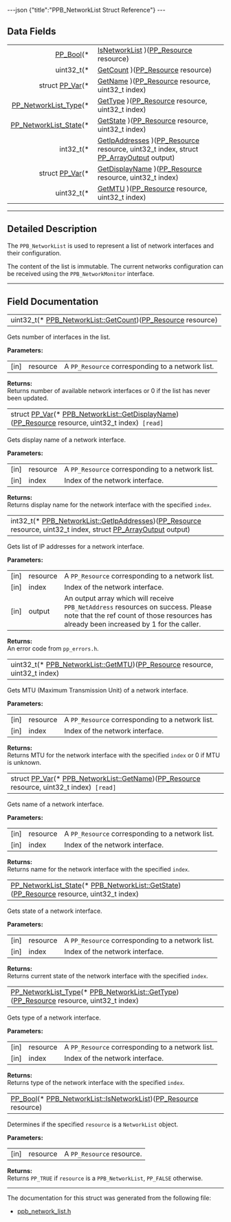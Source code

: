 ---json {"title":"PPB\_NetworkList Struct Reference"} ---

Data Fields
-----------

<table><tbody><tr class="odd"><td style="text-align: right;"><a href="/docs/native-client/pepper_stable/c/group___enums#ga4f272d99be14aacafe08dfd4ef830918" class="el">PP_Bool</a>(* </td><td><a href="/docs/native-client/pepper_stable/c/struct_p_p_b___network_list__1__0#ac8ab7ecff9909962a839d10f6e571954" class="el">IsNetworkList</a> )(<a href="/docs/native-client/pepper_stable/c/group___typedefs#gafdc3895ee80f4750d0d95ae1b677e9b7" class="el">PP_Resource</a> resource)</td></tr><tr class="even"><td style="text-align: right;">uint32_t(* </td><td><a href="/docs/native-client/pepper_stable/c/struct_p_p_b___network_list__1__0#a9240190a389e0068088e604704b153de" class="el">GetCount</a> )(<a href="/docs/native-client/pepper_stable/c/group___typedefs#gafdc3895ee80f4750d0d95ae1b677e9b7" class="el">PP_Resource</a> resource)</td></tr><tr class="odd"><td style="text-align: right;">struct <a href="/docs/native-client/pepper_stable/c/struct_p_p___var/" class="el">PP_Var</a>(* </td><td><a href="/docs/native-client/pepper_stable/c/struct_p_p_b___network_list__1__0#a59fdecb98a8a25e7bf257d7106d74bae" class="el">GetName</a> )(<a href="/docs/native-client/pepper_stable/c/group___typedefs#gafdc3895ee80f4750d0d95ae1b677e9b7" class="el">PP_Resource</a> resource, uint32_t index)</td></tr><tr class="even"><td style="text-align: right;"><a href="/docs/native-client/pepper_stable/c/group___enums#ga1c967cb753eb468493b3bf72e6733983" class="el">PP_NetworkList_Type</a>(* </td><td><a href="/docs/native-client/pepper_stable/c/struct_p_p_b___network_list__1__0#ae272fca616d11a27ea09c06a0659e0cc" class="el">GetType</a> )(<a href="/docs/native-client/pepper_stable/c/group___typedefs#gafdc3895ee80f4750d0d95ae1b677e9b7" class="el">PP_Resource</a> resource, uint32_t index)</td></tr><tr class="odd"><td style="text-align: right;"><a href="/docs/native-client/pepper_stable/c/group___enums#ga9188881b5d3346626db0ea8e6aaecf1f" class="el">PP_NetworkList_State</a>(* </td><td><a href="/docs/native-client/pepper_stable/c/struct_p_p_b___network_list__1__0#a2d9043e33c1c09f9eeea4b49be1629b1" class="el">GetState</a> )(<a href="/docs/native-client/pepper_stable/c/group___typedefs#gafdc3895ee80f4750d0d95ae1b677e9b7" class="el">PP_Resource</a> resource, uint32_t index)</td></tr><tr class="even"><td style="text-align: right;">int32_t(* </td><td><a href="/docs/native-client/pepper_stable/c/struct_p_p_b___network_list__1__0#a0dcbe767aed13b3b3492343eb0aa9756" class="el">GetIpAddresses</a> )(<a href="/docs/native-client/pepper_stable/c/group___typedefs#gafdc3895ee80f4750d0d95ae1b677e9b7" class="el">PP_Resource</a> resource, uint32_t index, struct <a href="/docs/native-client/pepper_stable/c/struct_p_p___array_output/" class="el">PP_ArrayOutput</a> output)</td></tr><tr class="odd"><td style="text-align: right;">struct <a href="/docs/native-client/pepper_stable/c/struct_p_p___var/" class="el">PP_Var</a>(* </td><td><a href="/docs/native-client/pepper_stable/c/struct_p_p_b___network_list__1__0#a54e77303af12f276181b32ff94820bd8" class="el">GetDisplayName</a> )(<a href="/docs/native-client/pepper_stable/c/group___typedefs#gafdc3895ee80f4750d0d95ae1b677e9b7" class="el">PP_Resource</a> resource, uint32_t index)</td></tr><tr class="even"><td style="text-align: right;">uint32_t(* </td><td><a href="/docs/native-client/pepper_stable/c/struct_p_p_b___network_list__1__0#a19ecaf7b4627fe7f5d2b0edf02232e8f" class="el">GetMTU</a> )(<a href="/docs/native-client/pepper_stable/c/group___typedefs#gafdc3895ee80f4750d0d95ae1b677e9b7" class="el">PP_Resource</a> resource, uint32_t index)</td></tr></tbody></table>

------------------------------------------------------------------------

<span id="details" class="anchor" style="margin: 0;"></span>

Detailed Description
--------------------

The `PPB_NetworkList` is used to represent a list of network interfaces and their configuration.

The content of the list is immutable. The current networks configuration can be received using the `PPB_NetworkMonitor` interface.

------------------------------------------------------------------------

Field Documentation
-------------------

<span id="a9240190a389e0068088e604704b153de" class="anchor" style="margin: 0;"></span>

<table><tbody><tr class="odd"><td>uint32_t(* <a href="/docs/native-client/pepper_stable/c/struct_p_p_b___network_list__1__0#a9240190a389e0068088e604704b153de" class="el">PPB_NetworkList::GetCount</a>)(<a href="/docs/native-client/pepper_stable/c/group___typedefs#gafdc3895ee80f4750d0d95ae1b677e9b7" class="el">PP_Resource</a> resource)</td></tr></tbody></table>

Gets number of interfaces in the list.

**Parameters:**  
<table><tbody><tr class="odd"><td>[in]</td><td>resource</td><td>A <code>PP_Resource</code> corresponding to a network list.</td></tr></tbody></table>

<!-- -->

**Returns:**  
Returns number of available network interfaces or 0 if the list has never been updated.

<span id="a54e77303af12f276181b32ff94820bd8" class="anchor" style="margin: 0;"></span>

<table><tbody><tr class="odd"><td>struct <a href="/docs/native-client/pepper_stable/c/struct_p_p___var/" class="el">PP_Var</a>(* <a href="/docs/native-client/pepper_stable/c/struct_p_p_b___network_list__1__0#a54e77303af12f276181b32ff94820bd8" class="el">PPB_NetworkList::GetDisplayName</a>)(<a href="/docs/native-client/pepper_stable/c/group___typedefs#gafdc3895ee80f4750d0d95ae1b677e9b7" class="el">PP_Resource</a> resource, uint32_t index)<code> [read]</code></td></tr></tbody></table>

Gets display name of a network interface.

**Parameters:**  
<table><tbody><tr class="odd"><td>[in]</td><td>resource</td><td>A <code>PP_Resource</code> corresponding to a network list.</td></tr><tr class="even"><td>[in]</td><td>index</td><td>Index of the network interface.</td></tr></tbody></table>

<!-- -->

**Returns:**  
Returns display name for the network interface with the specified `index`.

<span id="a0dcbe767aed13b3b3492343eb0aa9756" class="anchor" style="margin: 0;"></span>

<table><tbody><tr class="odd"><td>int32_t(* <a href="/docs/native-client/pepper_stable/c/struct_p_p_b___network_list__1__0#a0dcbe767aed13b3b3492343eb0aa9756" class="el">PPB_NetworkList::GetIpAddresses</a>)(<a href="/docs/native-client/pepper_stable/c/group___typedefs#gafdc3895ee80f4750d0d95ae1b677e9b7" class="el">PP_Resource</a> resource, uint32_t index, struct <a href="/docs/native-client/pepper_stable/c/struct_p_p___array_output/" class="el">PP_ArrayOutput</a> output)</td></tr></tbody></table>

Gets list of IP addresses for a network interface.

**Parameters:**  
<table><tbody><tr class="odd"><td>[in]</td><td>resource</td><td>A <code>PP_Resource</code> corresponding to a network list.</td></tr><tr class="even"><td>[in]</td><td>index</td><td>Index of the network interface.</td></tr><tr class="odd"><td>[in]</td><td>output</td><td>An output array which will receive <code>PPB_NetAddress</code> resources on success. Please note that the ref count of those resources has already been increased by 1 for the caller.</td></tr></tbody></table>

<!-- -->

**Returns:**  
An error code from `pp_errors.h`.

<span id="a19ecaf7b4627fe7f5d2b0edf02232e8f" class="anchor" style="margin: 0;"></span>

<table><tbody><tr class="odd"><td>uint32_t(* <a href="/docs/native-client/pepper_stable/c/struct_p_p_b___network_list__1__0#a19ecaf7b4627fe7f5d2b0edf02232e8f" class="el">PPB_NetworkList::GetMTU</a>)(<a href="/docs/native-client/pepper_stable/c/group___typedefs#gafdc3895ee80f4750d0d95ae1b677e9b7" class="el">PP_Resource</a> resource, uint32_t index)</td></tr></tbody></table>

Gets MTU (Maximum Transmission Unit) of a network interface.

**Parameters:**  
<table><tbody><tr class="odd"><td>[in]</td><td>resource</td><td>A <code>PP_Resource</code> corresponding to a network list.</td></tr><tr class="even"><td>[in]</td><td>index</td><td>Index of the network interface.</td></tr></tbody></table>

<!-- -->

**Returns:**  
Returns MTU for the network interface with the specified `index` or 0 if MTU is unknown.

<span id="a59fdecb98a8a25e7bf257d7106d74bae" class="anchor" style="margin: 0;"></span>

<table><tbody><tr class="odd"><td>struct <a href="/docs/native-client/pepper_stable/c/struct_p_p___var/" class="el">PP_Var</a>(* <a href="/docs/native-client/pepper_stable/c/struct_p_p_b___network_list__1__0#a59fdecb98a8a25e7bf257d7106d74bae" class="el">PPB_NetworkList::GetName</a>)(<a href="/docs/native-client/pepper_stable/c/group___typedefs#gafdc3895ee80f4750d0d95ae1b677e9b7" class="el">PP_Resource</a> resource, uint32_t index)<code> [read]</code></td></tr></tbody></table>

Gets name of a network interface.

**Parameters:**  
<table><tbody><tr class="odd"><td>[in]</td><td>resource</td><td>A <code>PP_Resource</code> corresponding to a network list.</td></tr><tr class="even"><td>[in]</td><td>index</td><td>Index of the network interface.</td></tr></tbody></table>

<!-- -->

**Returns:**  
Returns name for the network interface with the specified `index`.

<span id="a2d9043e33c1c09f9eeea4b49be1629b1" class="anchor" style="margin: 0;"></span>

<table><tbody><tr class="odd"><td><a href="/docs/native-client/pepper_stable/c/group___enums#ga9188881b5d3346626db0ea8e6aaecf1f" class="el">PP_NetworkList_State</a>(* <a href="/docs/native-client/pepper_stable/c/struct_p_p_b___network_list__1__0#a2d9043e33c1c09f9eeea4b49be1629b1" class="el">PPB_NetworkList::GetState</a>)(<a href="/docs/native-client/pepper_stable/c/group___typedefs#gafdc3895ee80f4750d0d95ae1b677e9b7" class="el">PP_Resource</a> resource, uint32_t index)</td></tr></tbody></table>

Gets state of a network interface.

**Parameters:**  
<table><tbody><tr class="odd"><td>[in]</td><td>resource</td><td>A <code>PP_Resource</code> corresponding to a network list.</td></tr><tr class="even"><td>[in]</td><td>index</td><td>Index of the network interface.</td></tr></tbody></table>

<!-- -->

**Returns:**  
Returns current state of the network interface with the specified `index`.

<span id="ae272fca616d11a27ea09c06a0659e0cc" class="anchor" style="margin: 0;"></span>

<table><tbody><tr class="odd"><td><a href="/docs/native-client/pepper_stable/c/group___enums#ga1c967cb753eb468493b3bf72e6733983" class="el">PP_NetworkList_Type</a>(* <a href="/docs/native-client/pepper_stable/c/struct_p_p_b___network_list__1__0#ae272fca616d11a27ea09c06a0659e0cc" class="el">PPB_NetworkList::GetType</a>)(<a href="/docs/native-client/pepper_stable/c/group___typedefs#gafdc3895ee80f4750d0d95ae1b677e9b7" class="el">PP_Resource</a> resource, uint32_t index)</td></tr></tbody></table>

Gets type of a network interface.

**Parameters:**  
<table><tbody><tr class="odd"><td>[in]</td><td>resource</td><td>A <code>PP_Resource</code> corresponding to a network list.</td></tr><tr class="even"><td>[in]</td><td>index</td><td>Index of the network interface.</td></tr></tbody></table>

<!-- -->

**Returns:**  
Returns type of the network interface with the specified `index`.

<span id="ac8ab7ecff9909962a839d10f6e571954" class="anchor" style="margin: 0;"></span>

<table><tbody><tr class="odd"><td><a href="/docs/native-client/pepper_stable/c/group___enums#ga4f272d99be14aacafe08dfd4ef830918" class="el">PP_Bool</a>(* <a href="/docs/native-client/pepper_stable/c/struct_p_p_b___network_list__1__0#ac8ab7ecff9909962a839d10f6e571954" class="el">PPB_NetworkList::IsNetworkList</a>)(<a href="/docs/native-client/pepper_stable/c/group___typedefs#gafdc3895ee80f4750d0d95ae1b677e9b7" class="el">PP_Resource</a> resource)</td></tr></tbody></table>

Determines if the specified `resource` is a `NetworkList` object.

**Parameters:**  
<table><tbody><tr class="odd"><td>[in]</td><td>resource</td><td>A <code>PP_Resource</code> resource.</td></tr></tbody></table>

<!-- -->

**Returns:**  
Returns `PP_TRUE` if `resource` is a `PPB_NetworkList`, `PP_FALSE` otherwise.

------------------------------------------------------------------------

The documentation for this struct was generated from the following file:

-   <a href="/docs/native-client/pepper_stable/c/ppb__network__list_8h/" class="el">ppb_network_list.h</a>

